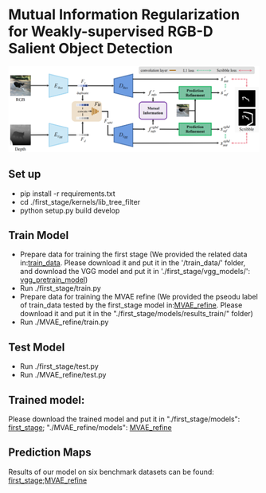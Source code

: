 # Mutual Information Regularization for Weakly-supervised RGB-D Salient Object Detection
![](https://github.com/baneitixiaomai/MIRV/blob/main/overview_00.png)  
## Set up

- pip install -r requirements.txt  
- cd ./first_stage/kernels/lib_tree_filter  
- python setup.py build develop  

## Train Model
- Prepare data for training the first stage (We provided the related data in:[train_data](https://drive.google.com/file/d/1up2LL6NpMMX38YeNa_6mWAayTyvkj9Mj/view?usp=sharing). Please download it and put it in the '/train_data/' folder, and download the VGG model and put it in './first_stage/vgg_models/': [vgg_pretrain_model](https://drive.google.com/file/d/1MnT9o84LRcp137eOA9JSljRJELe09TQ-/view?usp=sharing))  
- Run ./first_stage/train.py  
-  Prepare data for training the MVAE refine (We provided the pseodu label of train_data tested by the first_stage model in:[MVAE_refine](https://drive.google.com/file/d/1v678xKmDLzM6ZsKsH30rsKVXaS4swqj9/view?usp=sharing). Please download it and put it in the  "./first_stage/models/results_train/" folder)  
- Run ./MVAE_refine/train.py 
##  Test Model
- Run ./first_stage/test.py  
- Run ./MVAE_refine/test.py 

## Trained model:
Please download the trained model and put it in "./first_stage/models": [first_stage](https://drive.google.com/file/d/1pGEclv5zNA878u2x5iCDcToC7hpmYNI1/view?usp=sharing);
"./MVAE_refine/models": [MVAE_refine](https://drive.google.com/file/d/1yTmmMu_ZsUrqkxb1zaR5mQXhHhfY4vP6/view?usp=sharing)
  
##  Prediction Maps
Results of our model on six benchmark datasets can be found: [first_stage](https://drive.google.com/file/d/12ZFJYII9j9_hCDVI307l6Bjd5YpDnMF2/view?usp=sharing);[MVAE_refine](https://drive.google.com/file/d/1gaJjDnUKktNhTbuGn7zJf3EFmlSrpBBF/view?usp=sharing)
 
